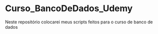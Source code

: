# Curso_BancoDeDados_Udemy
Neste repositório colocarei meus scripts feitos para o curso de banco de dados
